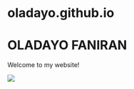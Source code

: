 # oladayo.github.io
<html>

<body>
  <h1>OLADAYO FANIRAN</h1>
  <p>Welcome to my website!</p>
  <img src="https://content.codecademy.com/articles/github-pages-via-web-app/happy-ice-cream.gif" />
</body>

</html>
